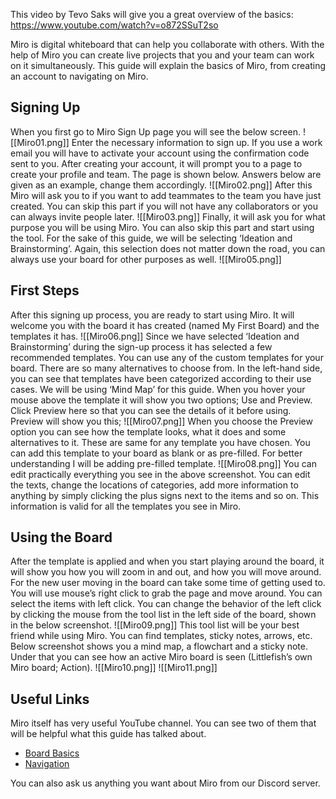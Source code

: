 This video by Tevo Saks will give you a great overview of the basics: https://www.youtube.com/watch?v=o872SSuT2so

Miro is digital whiteboard that can help you collaborate with others. With the help of Miro you can create live projects that you and your team can work on it simultaneously. This guide will explain the basics of Miro, from creating an account to navigating on Miro.
## Signing Up
When you first go to Miro Sign Up page you will see the below screen.
![[Miro01.png]]
Enter the necessary information to sign up. If you use a work email you will have to activate your account using the confirmation code sent to you. After creating your account, it will prompt you to a page to create your profile and team. The page is shown below. Answers below are given as an example, change them accordingly.
![[Miro02.png]]
After this Miro will ask you to if you want to add teammates to the team you have just created. You can skip this part if you will not have any collaborators or you can always invite people later.
![[Miro03.png]]
Finally, it will ask you for what purpose you will be using Miro. You can also skip this part and start using the tool. For the sake of this guide, we will be selecting ‘Ideation and Brainstorming’. Again, this selection does not matter down the road, you can always use your board for other purposes as well.
![[Miro05.png]]
## First Steps
After this signing up process, you are ready to start using Miro. It will welcome you with the board it has created (named My First Board) and the templates it has.
![[Miro06.png]]
Since we have selected ‘Ideation and Brainstorming’ during the sign-up process it has selected a few recommended templates. You can use any of the custom templates for your board. There are so many alternatives to choose from. In the left-hand side, you can see that templates have been categorized according to their use cases. We will be using ‘Mind Map’ for this guide. When you hover your mouse above the template it will show you two options; Use and Preview. Click Preview here so that you can see the details of it before using. Preview will show you this;
![[Miro07.png]]
When you choose the Preview option you can see how the template looks, what it does and some alternatives to it. These are same for any template you have chosen. You can add this template to your board as blank or as pre-filled. For better understanding I will be adding pre-filled template.
![[Miro08.png]]
You can edit practically everything you see in the above screenshot. You can edit the texts, change the locations of categories, add more information to anything by simply clicking the plus signs next to the items and so on. This information is valid for all the templates you see in Miro.
## Using the Board
After the template is applied and when you start playing around the board, it will show you how you will zoom in and out, and how you will move around. For the new user moving in the board can take some time of getting used to. You will use mouse’s right click to grab the page and move around. You can select the items with left click. You can change the behavior of the left click by clicking the mouse from the tool list in the left side of the board, shown in the below screenshot.
![[Miro09.png]]
This tool list will be your best friend while using Miro. You can find templates, sticky notes, arrows, etc. Below screenshot shows you a mind map, a flowchart and a sticky note. Under that you can see how an active Miro board is seen (Littlefish’s own Miro board; Action).
![[Miro10.png]]
![[Miro11.png]]
## Useful Links
Miro itself has very useful YouTube channel. You can see two of them that will be helpful what this guide has talked about.
+ [Board Basics]([https://www.youtube.com/watch?v=7L1-0DOGHDY](https://www.youtube.com/watch?v=7L1-0DOGHDY))
+ [Navigation]([https://www.youtube.com/watch?v=0olcwCD9-GM](https://www.youtube.com/watch?v=0olcwCD9-GM))

You can also ask us anything you want about Miro from our Discord server.
